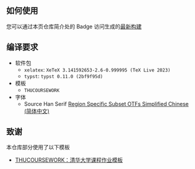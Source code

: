 ## 如何使用

您可以通过本页仓库简介处的 Badge 访问生成的[最新构建](https://git.tsinghua.edu.cn/dep22/note-tex/-/jobs/artifacts/master/browse/build?job=note-tex)

## 编译要求

- 软件包
  - `xelatex`: `XeTeX 3.141592653-2.6-0.999995 (TeX Live 2023)`
  - `typst`: `typst 0.11.0 (2bf9f95d)`
- 模板
  - `THUCOURSEWORK`
- 字体
  - Source Han Serif [Region Specific Subset OTFs Simplified Chinese (简体中文)](https://github.com/adobe-fonts/source-han-serif/releases/tag/2.002R)

## 致谢

本仓库部分使用了以下模板

- [THUCOURSEWORK：清华大学课程作业模板](https://github.com/zhaofeng-shu33/THU-coursework-template)
